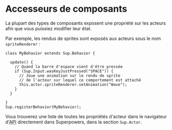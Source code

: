 # Accesseurs de composants

La plupart des types de composants exposent une propriété sur les acteurs afin que vous puissiez modifier leur état.

Par exemple, les rendus de sprites sont exposés aux acteurs sous le nom `spriteRenderer` :

```
class MyBehavior extends Sup.Behavior {

  update() {
    // Quand la barre d'espace vient d'être pressée
    if (Sup.Input.wasKeyJustPressed("SPACE")) {
      // Joue une animation sur le rendu de sprite
      // de l'acteur sur lequel ce comportement est attaché
      this.actor.spriteRenderer.setAnimation("Wave");
    }
  }

}
Sup.registerBehavior(MyBehavior);
```

Vous trouverez une liste de toutes les propriétés d'acteur dans le navigateur d'<abbr title="Interface de Programmation">API</abbr> directement dans Superpowers, dans la section `Sup.Actor`.
